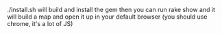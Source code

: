 ./install.sh will build and install the gem
then you can run rake show <sitename> and it will build a map and open it up in your default browser (you should use chrome, it's a lot of JS)

